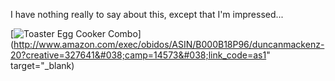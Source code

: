 I have nothing really to say about this, except that I'm impressed...

[<img src="http://rcm-images.amazon.com/images/P/B000B18P96.01._SL110_SCTZZZZZZZ_.jpg" alt="Toaster Egg Cooker Combo" border="0" />](http://www.amazon.com/exec/obidos/ASIN/B000B18P96/duncanmackenz-20?creative=327641&#038;camp=14573&#038;link_code=as1" target="_blank)